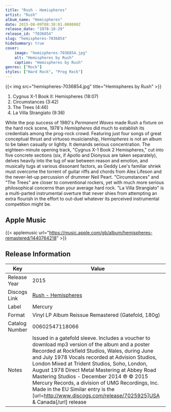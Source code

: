 ```yaml
---
title: "Rush - Hemispheres"
artist: "Rush"
album_name: "Hemispheres"
date: 2015-08-09T08:38:01.000000Z
release_date: "1978-10-29"
release_id: "7036854"
slug: "hemispheres-7036854"
hideSummary: true
cover:
    image: "hemispheres-7036854.jpg"
    alt: "Hemispheres by Rush"
    caption: "Hemispheres by Rush"
genres: ["Rock"]
styles: ["Hard Rock", "Prog Rock"]
---
```


{{< img src="hemispheres-7036854.jpg" title="Hemispheres by Rush" >}}

<!-- section break -->

1. Cygnus X-1 Book II: Hemispheres (18:07)
2. Circumstances (3:42)
3. The Trees (4:46)
4. La Villa Strangiato (9:36)

<!-- section break -->


While the pop success of 1980's <i>Permanent Waves</i> made Rush a fixture on the hard rock scene, 1978's <i>Hemispheres</i> did much to establish its credentials among the prog-rock crowd. Featuring just four songs of great conceptual thrust and virtuoso musicianship, <i>Hemispheres</i> is not an album to be taken casually or lightly. It demands serious concentration. The eighteen-minute opening track, "Cygnus X-1 Book 2 Hemispheres," cut into five concrete sections (six, if Apollo and Dionysus are taken separately), delves heavily into the tug of war between reason and emotion, and musically tugs at various dissonant factors, as Geddy Lee's familiar shriek must overcome the torrent of guitar riffs and chords from Alex Lifeson and the never-let-up percussion of drummer Neil Peart. "Circumstances" and "The Trees" are closer to conventional rockers, yet with much more serious philosophical concerns than your average hard rock. "La Villa Strangiato" is a multi-parted instrumental overture that never shies from attempting an extra flourish in the effort to out-duel whatever its perceived instrumental competition might be.



## Apple Music
{{< applemusic url="https://music.apple.com/gb/album/hemispheres-remastered/1440764218" >}}






## Release Information
|  Key           | Value                                                |
| ---------------| ---------------------------------------------------- |
| Release Year   | 2015                                   |
| Discogs Link   | [Rush - Hemispheres](https://www.discogs.com/release/7036854-Rush-Hemispheres) |
| Label          | Mercury |
| Format         | Vinyl LP Album Reissue Remastered (Gatefold, 180g) |
| Catalog Number | 00602547118066 |
| Notes | Issued in a gatefold sleeve. Includes a voucher to download mp3 version of the album and a poster    Recorded at Rockfield Studios, Wales, during June and July 1978  Vocals recorded at Advision Studios, London  Mixed at Trident Studios, Soho, London, August 1978  Direct Metal Mastering at Abbey Road Mastering Studios - December 2014    ℗ © 2015 Mercury Records, a division of UMG Recordings, Inc.  Made in the EU    Similar entry is the [url=http://www.discogs.com/release/7025925]USA & Canada[/url] release |